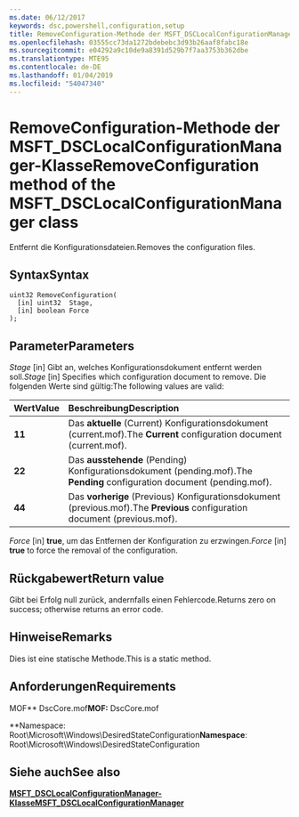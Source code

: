 ```yaml
---
ms.date: 06/12/2017
keywords: dsc,powershell,configuration,setup
title: RemoveConfiguration-Methode der MSFT_DSCLocalConfigurationManager-Klasse
ms.openlocfilehash: 03555cc73da1272bdebebc3d93b26aaf8fabc18e
ms.sourcegitcommit: e04292a9c10de9a8391d529b7f7aa3753b362dbe
ms.translationtype: MTE95
ms.contentlocale: de-DE
ms.lasthandoff: 01/04/2019
ms.locfileid: "54047340"
---
```

# <a name="removeconfiguration-method-of-the-msftdsclocalconfigurationmanager-class"></a><span data-ttu-id="39b13-103">RemoveConfiguration-Methode der MSFT_DSCLocalConfigurationManager-Klasse</span><span class="sxs-lookup"><span data-stu-id="39b13-103">RemoveConfiguration method of the MSFT_DSCLocalConfigurationManager class</span></span>

<span data-ttu-id="39b13-104">Entfernt die Konfigurationsdateien.</span><span class="sxs-lookup"><span data-stu-id="39b13-104">Removes the configuration files.</span></span>

## <a name="syntax"></a><span data-ttu-id="39b13-105">Syntax</span><span class="sxs-lookup"><span data-stu-id="39b13-105">Syntax</span></span>

```mof
uint32 RemoveConfiguration(
  [in] uint32  Stage,
  [in] boolean Force
);
```

## <a name="parameters"></a><span data-ttu-id="39b13-106">Parameter</span><span class="sxs-lookup"><span data-stu-id="39b13-106">Parameters</span></span>

<span data-ttu-id="39b13-107">*Stage* \[in\] Gibt an, welches Konfigurationsdokument entfernt werden soll.</span><span class="sxs-lookup"><span data-stu-id="39b13-107">*Stage* \[in\] Specifies which configuration document to remove.</span></span> <span data-ttu-id="39b13-108">Die folgenden Werte sind gültig:</span><span class="sxs-lookup"><span data-stu-id="39b13-108">The following values are valid:</span></span>

|<span data-ttu-id="39b13-109">Wert</span><span class="sxs-lookup"><span data-stu-id="39b13-109">Value</span></span> |<span data-ttu-id="39b13-110">Beschreibung</span><span class="sxs-lookup"><span data-stu-id="39b13-110">Description</span></span> |
|:--- |:---|
|<span data-ttu-id="39b13-111">**1**</span><span class="sxs-lookup"><span data-stu-id="39b13-111">**1**</span></span> | <span data-ttu-id="39b13-112">Das **aktuelle** (Current) Konfigurationsdokument (current.mof).</span><span class="sxs-lookup"><span data-stu-id="39b13-112">The **Current** configuration document (current.mof).</span></span> |
|<span data-ttu-id="39b13-113">**2**</span><span class="sxs-lookup"><span data-stu-id="39b13-113">**2**</span></span> | <span data-ttu-id="39b13-114">Das **ausstehende** (Pending) Konfigurationsdokument (pending.mof).</span><span class="sxs-lookup"><span data-stu-id="39b13-114">The **Pending** configuration document (pending.mof).</span></span>  |
|<span data-ttu-id="39b13-115">**4**</span><span class="sxs-lookup"><span data-stu-id="39b13-115">**4**</span></span> | <span data-ttu-id="39b13-116">Das **vorherige** (Previous) Konfigurationsdokument (previous.mof).</span><span class="sxs-lookup"><span data-stu-id="39b13-116">The **Previous** configuration document (previous.mof).</span></span> |

<span data-ttu-id="39b13-117">*Force* \[in\] **true**, um das Entfernen der Konfiguration zu erzwingen.</span><span class="sxs-lookup"><span data-stu-id="39b13-117">*Force* \[in\] **true** to force the removal of the configuration.</span></span>

## <a name="return-value"></a><span data-ttu-id="39b13-118">Rückgabewert</span><span class="sxs-lookup"><span data-stu-id="39b13-118">Return value</span></span>

<span data-ttu-id="39b13-119">Gibt bei Erfolg null zurück, andernfalls einen Fehlercode.</span><span class="sxs-lookup"><span data-stu-id="39b13-119">Returns zero on success; otherwise returns an error code.</span></span>

## <a name="remarks"></a><span data-ttu-id="39b13-120">Hinweise</span><span class="sxs-lookup"><span data-stu-id="39b13-120">Remarks</span></span>

<span data-ttu-id="39b13-121">Dies ist eine statische Methode.</span><span class="sxs-lookup"><span data-stu-id="39b13-121">This is a static method.</span></span>

## <a name="requirements"></a><span data-ttu-id="39b13-122">Anforderungen</span><span class="sxs-lookup"><span data-stu-id="39b13-122">Requirements</span></span>

<span data-ttu-id="39b13-123">MOF\*\* DscCore.mof</span><span class="sxs-lookup"><span data-stu-id="39b13-123">**MOF:** DscCore.mof</span></span>

<span data-ttu-id="39b13-124">\*\*Namespace: Root\Microsoft\Windows\DesiredStateConfiguration</span><span class="sxs-lookup"><span data-stu-id="39b13-124">**Namespace**: Root\Microsoft\Windows\DesiredStateConfiguration</span></span>

## <a name="see-also"></a><span data-ttu-id="39b13-125">Siehe auch</span><span class="sxs-lookup"><span data-stu-id="39b13-125">See also</span></span>

[<span data-ttu-id="39b13-126">**MSFT_DSCLocalConfigurationManager-Klasse**</span><span class="sxs-lookup"><span data-stu-id="39b13-126">**MSFT_DSCLocalConfigurationManager**</span></span>](msft-dsclocalconfigurationmanager.md)